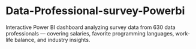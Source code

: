 # Data-Professional-survey-Powerbi
Interactive Power BI dashboard analyzing survey data from 630 data professionals — covering salaries, favorite programming languages, work-life balance, and industry insights.
